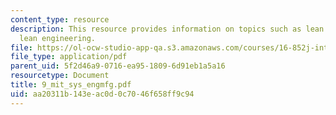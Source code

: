 ```yaml
---
content_type: resource
description: This resource provides information on topics such as lean thinking, and
  lean engineering.
file: https://ol-ocw-studio-app-qa.s3.amazonaws.com/courses/16-852j-integrating-the-lean-enterprise-fall-2005/aa20311b143eac0d0c7046f658ff9c94_9_mit_sys_engmfg.pdf
file_type: application/pdf
parent_uid: 5f2d46a9-0716-ea95-1809-6d91eb1a5a16
resourcetype: Document
title: 9_mit_sys_engmfg.pdf
uid: aa20311b-143e-ac0d-0c70-46f658ff9c94
---
```

